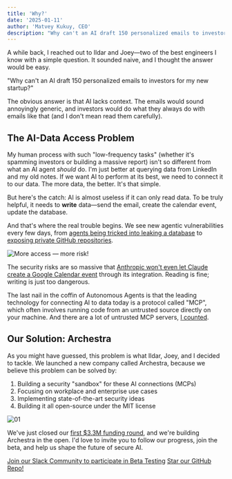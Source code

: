 ```yaml
---
title: 'Why?'
date: '2025-01-11'
author: 'Matvey Kukuy, CEO'
description: "Why can't an AI draft 150 personalized emails to investors for my new startup?"
---
```


A while back, I reached out to Ildar and Joey—two of the best engineers I know with a simple question. It sounded naive, and I thought the answer would be easy.

"Why can't an AI draft 150 personalized emails to investors for my new startup?"

The obvious answer is that AI lacks context. The emails would sound annoyingly generic, and investors would do what they always do with emails like that (and I don't mean read them carefully).

## The AI-Data Access Problem

My human process with such "low-frequency tasks" (whether it's spamming investors or building a massive report) isn't so different from what an AI agent *should* do. I'm just better at querying data from LinkedIn and my old notes. If we want AI to perform at its best, we need to connect it to our data. The more data, the better. It's that simple.

But here's the catch: AI is almost useless if it can only read data. To be truly helpful, it needs to **write** data—send the email, create the calendar event, update the database.

And that's where the real trouble begins. We see new agentic vulnerabilities every few days, from [agents being tricked into leaking a database](https://simonwillison.net/2025/Jul/6/supabase-mcp-lethal-trifecta/) to [exposing private GitHub repositories](https://simonwillison.net/2025/May/26/github-mcp-exploited/).

![More access — more risk!](/blog/03.jpg)

The security risks are so massive that [Anthropic won't even let Claude create a Google Calendar event](https://support.anthropic.com/en/articles/11088742-using-the-gmail-and-google-calendar-integrations) through its integration. Reading is fine; writing is just too dangerous.

The last nail in the coffin of Autonomous Agents is that the leading technology for connecting AI to data today is a protocol called "MCP", which often involves running code from an untrusted source directly on your machine. And there are a lot of untrusted MCP servers, [I counted](/mcp-catalog?sort=quality&dir=asc).

## Our Solution: Archestra

As you might have guessed, this problem is what Ildar, Joey, and I decided to tackle. We launched a new company called Archestra, because we believe this problem can be solved by:

1. Building a security "sandbox" for these AI connections (MCPs)
2. Focusing on workplace and enterprise use cases
3. Implementing state-of-the-art security ideas
4. Building it all open-source under the MIT license

![01](/blog/01.jpg)

We've just closed our [first $3.3M funding round](/blog/archestra-unveils-open-source-solution-announces-vc-backing), and we're building Archestra in the open. I'd love to invite you to follow our progress, join the beta, and help us shape the future of secure AI.

[Join our Slack Community to participate in Beta Testing](https://join.slack.com/t/archestracommunity/shared_invite/zt-39yk4skox-zBF1NoJ9u4t59OU8XxQChg)
[Star our GitHub Repo!](https://github.com/archestra-ai/archestra)
